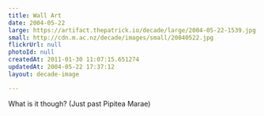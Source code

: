 ```yaml
---
title: Wall Art
date: 2004-05-22
large: https://artifact.thepatrick.io/decade/large/2004-05-22-1539.jpg
small: http://cdn.m.ac.nz/decade/images/small/20040522.jpg
flickrUrl: null
photoId: null
createdAt: 2011-01-30 11:07:15.651274
updatedAt: 2004-05-22 17:37:12
layout: decade-image

---
```

What is it though? (Just past Pipitea Marae)
